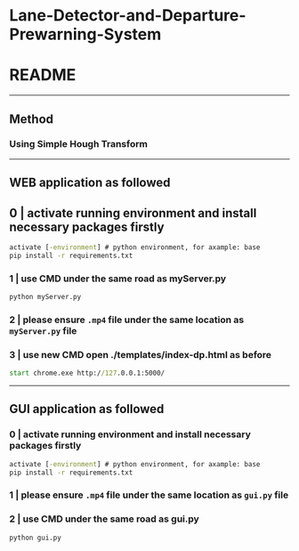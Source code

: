 


# Lane-Detector-and-Departure-Prewarning-System
# README

--------------------------------------------------------------------------------------------
## Method

### Using Simple Hough Transform 
--------------------------------------------------------------------------------------------
## WEB application as followed

## 0 |   activate running environment and install necessary packages firstly
```cmd
activate [-environment] # python environment, for axample: base
pip install -r requirements.txt
```

### 1 |   use CMD under the same road as myServer.py
```cmd
python myServer.py
```

### 2 |   please ensure `.mp4` file under the same location as `myServer.py` file 

### 3 |   use new CMD open ./templates/index-dp.html as before
```cmd
start chrome.exe http://127.0.0.1:5000/
```

--------------------------------------------------------------------------------------------
## GUI application as followed

### 0 |   activate running environment and install necessary packages firstly
```cmd
activate [-environment] # python environment, for axample: base
pip install -r requirements.txt
```

### 1 |   please ensure  `.mp4` file under the same location as `gui.py` file 

### 2 |   use CMD under the same road as gui.py
```cmd
python gui.py
```
